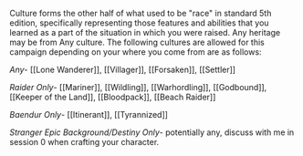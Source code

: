 Culture forms the other half of what used to be "race" in standard 5th edition, specifically representing those features and abilities that you learned as a part of the situation in which you were raised.  Any heritage may be from Any culture.  The following cultures are allowed for this campaign depending on your where you come from are as follows:

*Any*- [[Lone Wanderer]], [[Villager]], [[Forsaken]], [[Settler]]

*Raider Only*- [[Mariner]], [[Wildling]], [[Warhordling]], [[Godbound]], [[Keeper of the Land]], [[Bloodpack]], [[Beach Raider]]

*Baendur Only*- [[Itinerant]], [[Tyrannized]]

*Stranger Epic Background/Destiny Only*- potentially any, discuss with me in session 0 when crafting your character.